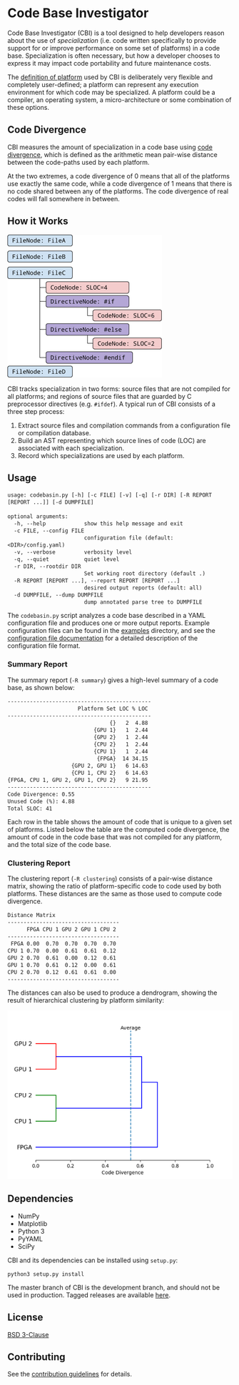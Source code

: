 # Code Base Investigator
Code Base Investigator (CBI) is a tool designed to help developers reason about the use of _specialization_ (i.e. code written specifically to provide support for or improve performance on some set of platforms) in a code base.  Specialization is often necessary, but how a developer chooses to express it may impact code portability and future maintenance costs.

The [definition of platform](https://doi.org/10.1016/j.future.2017.08.007) used by CBI is deliberately very flexible and completely user-defined; a platform can represent any execution environment for which code may be specialized.  A platform could be a compiler, an operating system, a micro-architecture or some combination of these options.

## Code Divergence
CBI measures the amount of specialization in a code base using [code divergence](http://doi.org/10.1109/P3HPC.2018.00006), which is defined as the arithmetic mean pair-wise distance between the code-paths used by each platform.

At the two extremes, a code divergence of 0 means that all of the platforms use exactly the same code, while a code divergence of 1 means that there is no code shared between any of the platforms.  The code divergence of real codes will fall somewhere in between.

## How it Works
![Abstract Syntax Tree](./docs/example-ast.png)

CBI tracks specialization in two forms: source files that are not compiled for all platforms; and regions of source files that are guarded by C preprocessor directives (e.g. `#ifdef`).  A typical run of CBI consists of a three step process:
1) Extract source files and compilation commands from a configuration file or compilation database.
2) Build an AST representing which source lines of code (LOC) are associated with each specialization.
3) Record which specializations are used by each platform.

## Usage
```
usage: codebasin.py [-h] [-c FILE] [-v] [-q] [-r DIR] [-R REPORT [REPORT ...]] [-d DUMPFILE]

optional arguments:
  -h, --help            show this help message and exit
  -c FILE, --config FILE
                        configuration file (default: <DIR>/config.yaml)
  -v, --verbose         verbosity level
  -q, --quiet           quiet level
  -r DIR, --rootdir DIR
                        Set working root directory (default .)
  -R REPORT [REPORT ...], --report REPORT [REPORT ...]
                        desired output reports (default: all)
  -d DUMPFILE, --dump DUMPFILE
                        dump annotated parse tree to DUMPFILE
```
The `codebasin.py` script analyzes a code base described in a YAML configuration file and produces one or more output reports.  Example configuration files can be found in the [examples](./examples) directory, and see the [configuration file documentation](docs/configuration.md) for a detailed description of the configuration file format.

### Summary Report
The summary report (`-R summary`) gives a high-level summary of a code base, as shown below:
```
---------------------------------------------
                      Platform Set LOC % LOC
---------------------------------------------
                                {}   2  4.88
                           {GPU 1}   1  2.44
                           {GPU 2}   1  2.44
                           {CPU 2}   1  2.44
                           {CPU 1}   1  2.44
                            {FPGA}  14 34.15
                    {GPU 2, GPU 1}   6 14.63
                    {CPU 1, CPU 2}   6 14.63
{FPGA, CPU 1, GPU 2, GPU 1, CPU 2}   9 21.95
---------------------------------------------
Code Divergence: 0.55
Unused Code (%): 4.88
Total SLOC: 41
```
Each row in the table shows the amount of code that is unique to a given set of platforms.  Listed below the table are the computed code divergence, the amount of code in the code base that was not compiled for any platform, and the total size of the code base.

### Clustering Report
The clustering report (`-R clustering`) consists of a pair-wise distance matrix, showing the ratio of platform-specific code to code used by both platforms.  These distances are the same as those used to compute code divergence.
```
Distance Matrix
-----------------------------------
      FPGA CPU 1 GPU 2 GPU 1 CPU 2
-----------------------------------
 FPGA 0.00  0.70  0.70  0.70  0.70
CPU 1 0.70  0.00  0.61  0.61  0.12
GPU 2 0.70  0.61  0.00  0.12  0.61
GPU 1 0.70  0.61  0.12  0.00  0.61
CPU 2 0.70  0.12  0.61  0.61  0.00
-----------------------------------
```

The distances can also be used to produce a dendrogram, showing the result of hierarchical clustering by platform similarity:

![Dendrogram](./docs/example-dendrogram.png)

## Dependencies
- NumPy
- Matplotlib
- Python 3
- PyYAML
- SciPy

CBI and its dependencies can be installed using `setup.py`:
```
python3 setup.py install
```

The master branch of CBI is the development branch, and should not be used in production.  Tagged releases are available [here](https://github.com/intel/code-base-investigator/releases).

## License
[BSD 3-Clause](./LICENSE)

## Contributing
See the [contribution guidelines](./CONTRIBUTING.md) for details.
